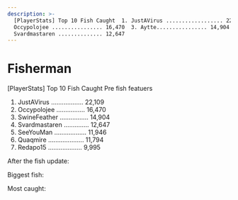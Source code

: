 ```yaml
---
description: >-
  [PlayerStats] Top 10 Fish Caught  1. JustAVirus .................. 22,109  2.
  Occypolojee ................ 16,470  3. Aytte................ 14,904  4.
  Svardmastaren .............. 12,647
---
```


# Fisherman

\[PlayerStats] Top 10 Fish Caught Pre fish featuers

1. JustAVirus .................. 22,109
2. Occypolojee ................ 16,470
3. SwineFeather ................ 14,904
4. Svardmastaren .............. 12,647
5. SeeYouMan .................. 11,946
6. Quaqmire .................... 11,794
7. Redapo15 ................... 9,995

After the fish update:

Biggest fish:

Most caught:



